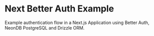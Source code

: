 # Next Better Auth Example

Example authentication flow in a Next.js Application using Better Auth, NeonDB PostgreSQL and Drizzle ORM.
